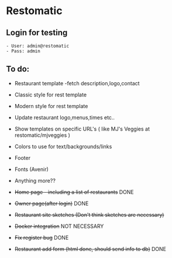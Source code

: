 # Restomatic

## Login for testing
    - User: admin@restomatic
    - Pass: admin

## To do:

- Restaurant template -fetch description,logo,contact
- Classic style for rest template
- Modern style for rest template
- Update restaurant logo,menus,times etc..
- Show templates on specific URL's  ( like MJ's Veggies at restomatic/mjveggies ) 
- Colors to use for text/backgrounds/links
- Footer
- Fonts (Avenir)

- Anything more??


- ~~Home page - including a list of restaurants~~ DONE
- ~~Owner page(after login)~~ DONE
- ~~Restaurant site sketches (Don't think sketches are necessary)~~
- ~~Docker integration~~ NOT NECESSARY
- ~~Fix register bug~~ DONE
 - ~~Restaurant add form (html done, should send info to db)~~ DONE
